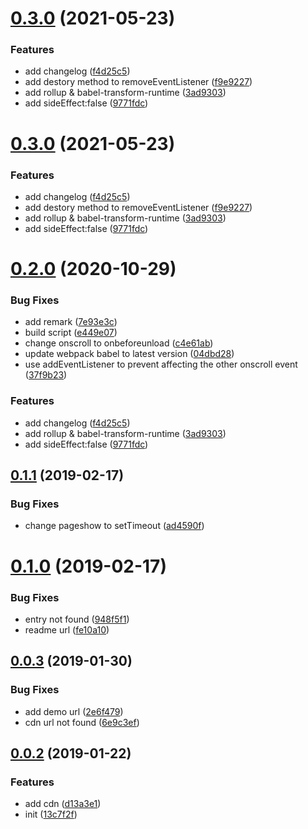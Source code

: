 # [0.3.0](https://github.com/fengxianqi/remember-scroll/compare/v0.2.0...v0.3.0) (2021-05-23)


### Features

* add changelog ([f4d25c5](https://github.com/fengxianqi/remember-scroll/commit/f4d25c5c4e9f06dca4cb6695ca20e5f1fc07d05b))
* add destory method to removeEventListener ([f9e9227](https://github.com/fengxianqi/remember-scroll/commit/f9e922764a447b7061c73726dae46510f3d4c733))
* add rollup & babel-transform-runtime ([3ad9303](https://github.com/fengxianqi/remember-scroll/commit/3ad93032c06b082be4f3ecb76a92929f15fd2159))
* add sideEffect:false ([9771fdc](https://github.com/fengxianqi/remember-scroll/commit/9771fdcadc070d417dceb7f6465351f4c95bd311))



# [0.3.0](https://github.com/fengxianqi/remember-scroll/compare/v0.2.0...v0.3.0) (2021-05-23)


### Features

* add changelog ([f4d25c5](https://github.com/fengxianqi/remember-scroll/commit/f4d25c5c4e9f06dca4cb6695ca20e5f1fc07d05b))
* add destory method to removeEventListener ([f9e9227](https://github.com/fengxianqi/remember-scroll/commit/f9e922764a447b7061c73726dae46510f3d4c733))
* add rollup & babel-transform-runtime ([3ad9303](https://github.com/fengxianqi/remember-scroll/commit/3ad93032c06b082be4f3ecb76a92929f15fd2159))
* add sideEffect:false ([9771fdc](https://github.com/fengxianqi/remember-scroll/commit/9771fdcadc070d417dceb7f6465351f4c95bd311))



# [0.2.0](https://github.com/fengxianqi/remember-scroll/compare/v0.1.1...v0.2.0) (2020-10-29)


### Bug Fixes

* add remark ([7e93e3c](https://github.com/fengxianqi/remember-scroll/commit/7e93e3cbf0c82bf4305f8dbe021983d9266d2a89))
* build script ([e449e07](https://github.com/fengxianqi/remember-scroll/commit/e449e0781d7f0dff6bcde364cec115eff9fee185))
* change onscroll to onbeforeunload ([c4e61ab](https://github.com/fengxianqi/remember-scroll/commit/c4e61ab3f2fee4f92bea272acf1ced30c737b3fd))
* update webpack babel to latest version ([04dbd28](https://github.com/fengxianqi/remember-scroll/commit/04dbd280d15d666925c26061cc3532b2c70d61bd))
* use addEventListener to prevent affecting the other onscroll event ([37f9b23](https://github.com/fengxianqi/remember-scroll/commit/37f9b23d3ff1d76e7535f5143d44bc782ffea84a))


### Features

* add changelog ([f4d25c5](https://github.com/fengxianqi/remember-scroll/commit/f4d25c5c4e9f06dca4cb6695ca20e5f1fc07d05b))
* add rollup & babel-transform-runtime ([3ad9303](https://github.com/fengxianqi/remember-scroll/commit/3ad93032c06b082be4f3ecb76a92929f15fd2159))
* add sideEffect:false ([9771fdc](https://github.com/fengxianqi/remember-scroll/commit/9771fdcadc070d417dceb7f6465351f4c95bd311))



## [0.1.1](https://github.com/fengxianqi/remember-scroll/compare/v0.1.0...v0.1.1) (2019-02-17)


### Bug Fixes

* change pageshow to setTimeout ([ad4590f](https://github.com/fengxianqi/remember-scroll/commit/ad4590fcd70adc794df541b0ff5ce7bdf8781c7b))



# [0.1.0](https://github.com/fengxianqi/remember-scroll/compare/v0.0.3...v0.1.0) (2019-02-17)


### Bug Fixes

* entry not found ([948f5f1](https://github.com/fengxianqi/remember-scroll/commit/948f5f15d345d2b09f630a7ae40c6e9ab68c9f48))
* readme url ([fe10a10](https://github.com/fengxianqi/remember-scroll/commit/fe10a108f98ecb05a377500864f8e9eb947b341b))



## [0.0.3](https://github.com/fengxianqi/remember-scroll/compare/v0.0.2...v0.0.3) (2019-01-30)


### Bug Fixes

* add demo url ([2e6f479](https://github.com/fengxianqi/remember-scroll/commit/2e6f47905d25265ef784a04842caeec4278a5e4e))
* cdn url not found ([6e9c3ef](https://github.com/fengxianqi/remember-scroll/commit/6e9c3efa60c441542059dba17acc6ad264adb7b8))



## [0.0.2](https://github.com/fengxianqi/remember-scroll/compare/13c7f2f987ad8c2bbf6672fc117b55e2a4fe4acf...v0.0.2) (2019-01-22)


### Features

* add cdn ([d13a3e1](https://github.com/fengxianqi/remember-scroll/commit/d13a3e16257b5caf69ae67e21d0a6d14bee6a3cc))
* init ([13c7f2f](https://github.com/fengxianqi/remember-scroll/commit/13c7f2f987ad8c2bbf6672fc117b55e2a4fe4acf))



